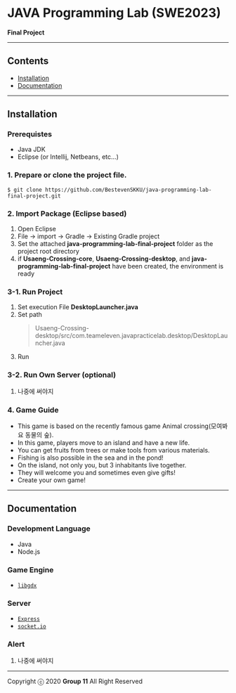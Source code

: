 # JAVA Programming Lab (SWE2023)

**Final Project**

---

## Contents

- [Installation](#installation)
- [Documentation](#Documentation)

---

## Installation

### Prerequistes
- Java JDK
- Eclipse (or Intellij, Netbeans, etc...)

### 1. Prepare or clone the project file.
```shell
$ git clone https://github.com/BestevenSKKU/java-programming-lab-final-project.git
```

### 2. Import Package (Eclipse based)
1. Open Eclipse
2. File -> import -> Gradle -> Existing Gradle project
3. Set the attached **java-programming-lab-final-project** folder as the project root directory
4. if **Usaeng-Crossing-core**, **Usaeng-Crossing-desktop**, and **java-programming-lab-final-project** have been created, the environment is ready

### 3-1. Run Project
1. Set execution File **DesktopLauncher.java**
2. Set path
    > Usaeng-Crossing-desktop/src/com.teameleven.javapracticelab.desktop/DesktopLauncher.java
3. Run

### 3-2. Run Own Server (optional)
1. 나중에 써야지

### 4. Game Guide
- This game is based on the recently famous game Animal crossing(모여봐요 동물의 숲).
- In this game, players move to an island and have a new life. 
- You can get fruits from trees or make tools from various materials. 
- Fishing is also possible in the sea and in the pond! 
- On the island, not only you, but 3 inhabitants live together. 
- They will welcome you and sometimes even give gifts! 
- Create your own game!

---

## Documentation

### Development Language
- Java
- Node.js

### Game Engine
- [`libgdx`](https://libgdx.badlogicgames.com/)

### Server
- [`Express`](https://expressjs.com/ko/)
- [`socket.io`](https://socket.io/)



### Alert
1. 나중에 써야지

---

Copyright ⓒ 2020 **Group 11** All Right Reserved
